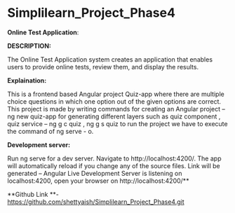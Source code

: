 # Simplilearn_Project_Phase4

**Online Test Application**:

**DESCRIPTION:**

The Online Test Application system creates an application that enables users to
provide online tests, review them, and display the results.

**Explaination:**

This is a frontend based Angular project Quiz-app where there are multiple
choice questions in which one option out of the given options are correct. This
project is made by writing commands for creating an Angular project – ng new
quiz-app for generating different layers such as quiz component , quiz service –
ng g c quiz , ng g s quiz to run the project we have to execute the command of
ng serve - o.

**Development server:**

Run ng serve for a dev server. Navigate to http://localhost:4200/. The app will
automatically reload if you change any of the source files.
Link will be generated – Angular Live Development Server is listening on
localhost:4200, open your browser on http://localhost:4200/**

**Github Link **- https://github.com/shettyaish/Simplilearn_Project_Phase4.git
